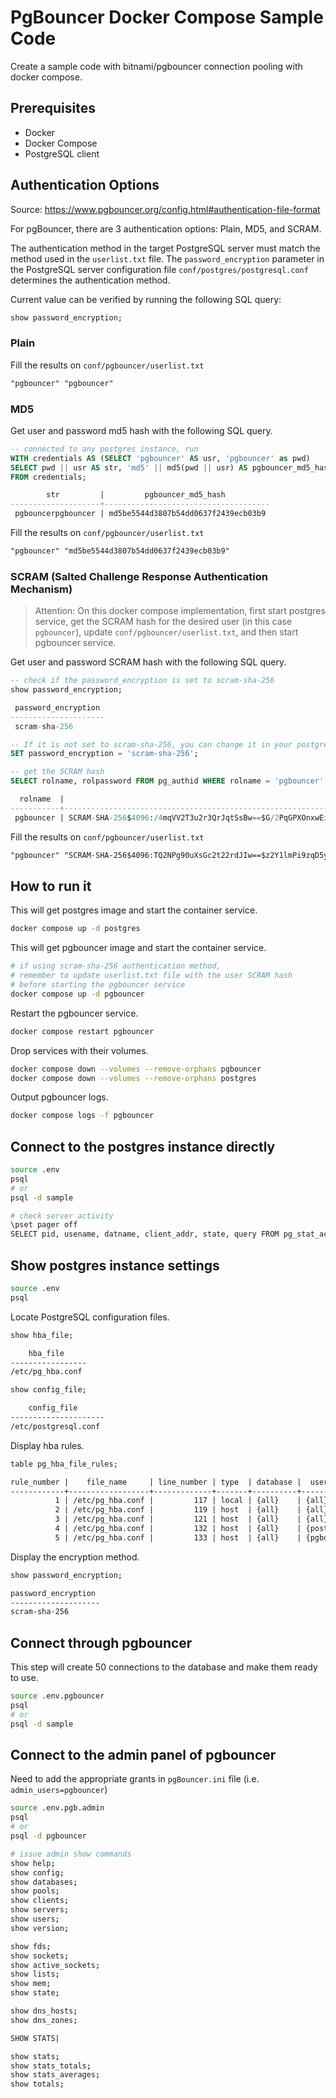 # PgBouncer Docker Compose Sample Code

Create a sample code with bitnami/pgbouncer connection pooling with docker compose.

## Prerequisites

- Docker
- Docker Compose
- PostgreSQL client

## Authentication Options

Source: <https://www.pgbouncer.org/config.html#authentication-file-format>

For pgBouncer, there are 3 authentication options: Plain, MD5, and SCRAM.

The authentication method in the target PostgreSQL server must match the method used in the `userlist.txt` file. The `password_encryption` parameter in the PostgreSQL server configuration file `conf/postgres/postgresql.conf` determines the authentication method.

Current value can be verified by running the following SQL query:

```sql
show password_encryption;
```

### Plain

Fill the results on `conf/pgbouncer/userlist.txt`

```txt
"pgbouncer" "pgbouncer"
```

### MD5

Get user and password md5 hash with the following SQL query.

```sql
-- connected to any postgres instance, run
WITH credentials AS (SELECT 'pgbouncer' AS usr, 'pgbouncer' as pwd)
SELECT pwd || usr AS str, 'md5' || md5(pwd || usr) AS pgbouncer_md5_hash
FROM credentials;

        str         |         pgbouncer_md5_hash
--------------------+-------------------------------------
 pgbouncerpgbouncer | md5be5544d3807b54dd0637f2439ecb03b9
```

Fill the results on `conf/pgbouncer/userlist.txt`

```txt
"pgbouncer" "md5be5544d3807b54dd0637f2439ecb03b9"
```

### SCRAM (Salted Challenge Response Authentication Mechanism)

> Attention: On this docker compose implementation, first start postgres service, get the SCRAM hash for the desired user (in this case `pgbouncer`), update `conf/pgbouncer/userlist.txt`, and then start pgbouncer service.

Get user and password SCRAM hash with the following SQL query.

```sql
-- check if the password_encryption is set to scram-sha-256
show password_encryption;

 password_encryption
---------------------
 scram-sha-256

-- If it is not set to scram-sha-256, you can change it in your postgresql.conf or for your session:
SET password_encryption = 'scram-sha-256';

-- get the SCRAM hash
SELECT rolname, rolpassword FROM pg_authid WHERE rolname = 'pgbouncer';

  rolname  |                                                              rolpassword
-----------+---------------------------------------------------------------------------------------------------------------------------------------
 pgbouncer | SCRAM-SHA-256$4096:/4mqVV2T3u2r3QrJqtSsBw==$G/2PqGPXOnxwEiTN4wkm64TXwQ7jHXV3snMxROT5JhY=:/s2LKrmf+Pnt+x0PajxdYSljDz2OouWUHS1fZBGXSLA=
```

Fill the results on `conf/pgbouncer/userlist.txt`

```txt
"pgbouncer" "SCRAM-SHA-256$4096:TQ2NPg90uXsGc2t22rdJIw==$z2Y1lmPi9zqD5yP2eg8pd3R5rS0fjEQpOSfxYal6M/o=:2J3V5qcWhh/RMDPsD44FY70IzO+YiNNERpvDeoHuUz4="
```

## How to run it

This will get postgres image and start the container service.

```sh
docker compose up -d postgres
```

This will get pgbouncer image and start the container service.

```sh
# if using scram-sha-256 authentication method,
# remember to update userlist.txt file with the user SCRAM hash
# before starting the pgbouncer service
docker compose up -d pgbouncer
```

Restart the pgbouncer service.

```sh
docker compose restart pgbouncer
```

Drop services with their volumes.

```sh
docker compose down --volumes --remove-orphans pgbouncer
docker compose down --volumes --remove-orphans postgres
```

Output pgbouncer logs.

```sh
docker compose logs -f pgbouncer
```

## Connect to the postgres instance directly

```sh
source .env
psql
# or
psql -d sample

# check server activity
\pset pager off
SELECT pid, usename, datname, client_addr, state, query FROM pg_stat_activity;
```

## Show postgres instance settings

```sh
source .env
psql
```

Locate PostgreSQL configuration files.

```txt
show hba_file;

    hba_file
-----------------
/etc/pg_hba.conf

show config_file;

    config_file
---------------------
/etc/postgresql.conf
```

Display hba rules.

```txt
table pg_hba_file_rules;

rule_number |    file_name     | line_number | type  | database |  user_name  |  address  |                 netmask                 |  auth_method  | options | error
------------+------------------+-------------+-------+----------+-------------+-----------+-----------------------------------------+---------------+---------+-------
          1 | /etc/pg_hba.conf |         117 | local | {all}    | {all}       |           |                                         | trust         |         |
          2 | /etc/pg_hba.conf |         119 | host  | {all}    | {all}       | 127.0.0.1 | 255.255.255.255                         | trust         |         |
          3 | /etc/pg_hba.conf |         121 | host  | {all}    | {all}       | ::1       | ffff:ffff:ffff:ffff:ffff:ffff:ffff:ffff | trust         |         |
          4 | /etc/pg_hba.conf |         132 | host  | {all}    | {postgres}  | all       |                                         | scram-sha-256 |         |
          5 | /etc/pg_hba.conf |         133 | host  | {all}    | {pgbouncer} | all       |                                         | scram-sha-256 |         |
```

Display the encryption method.

```txt
show password_encryption;

password_encryption
--------------------
scram-sha-256
```

## Connect through pgbouncer

This step will create 50 connections to the database and make them ready to use.

```sh
source .env.pgbouncer
psql
# or
psql -d sample
```

## Connect to the admin panel of pgbouncer

Need to add the appropriate grants in `pgBouncer.ini` file (i.e. `admin_users=pgbouncer`)

```sh
source .env.pgb.admin
psql
# or
psql -d pgbouncer

# issue admin show commands
show help;
show config;
show databases;
show pools;
show clients;
show servers;
show users;
show version;

show fds;
show sockets;
show active_sockets;
show lists;
show mem;
show state;

show dns_hosts;
show dns_zones;

SHOW STATS|

show stats;
show stats_totals;
show stats_averages;
show totals;
```
